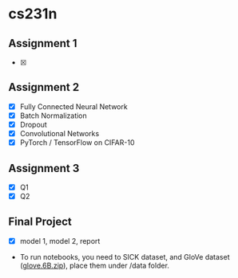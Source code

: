 # cs231n

## Assignment 1
- [x]

## Assignment 2
- [x] Fully Connected Neural Network 
- [x] Batch Normalization 
- [x] Dropout
- [x] Convolutional Networks
- [x] PyTorch / TensorFlow on CIFAR-10

## Assignment 3
- [x] Q1
- [x] Q2

## Final Project
- [x] model 1, model 2, report
- To run notebooks, you need to SICK dataset, and GloVe dataset ([glove.6B.zip](https://nlp.stanford.edu/projects/glove/)), place them under /data folder. 